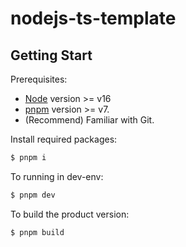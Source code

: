 # nodejs-ts-template

## Getting Start

Prerequisites:

- [Node](https://nodejs.org/en/) version >= v16
- [pnpm](https://pnpm.io/) version >= v7.
- (Recommend) Familiar with Git.

Install required packages:

```bash
$ pnpm i
```

To running in dev-env:

```bash
$ pnpm dev
```

To build the product version:

```bash
$ pnpm build
```